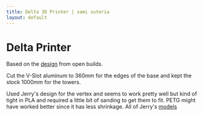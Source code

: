 ```yaml
---
title: Delta 3D Printer | sami suteria 
layout: default
---
```


# Delta Printer

Based on the [design](http://www.openbuilds.com/builds/delta-six.476/) from open builds. 

Cut the V-Slot aluminum to 360mm for the edges of the base and kept the stock 1000mm for the towers. 

Used Jerry's design for the vertex and seems to work pretty well but kind of tight in PLA and required a little bit of sanding to get them to fit. PETG might have worked better since it has less shrinkage. All of Jerry's [models](http://www.openbuilds.com/threads/delta-six.339/page-21)
